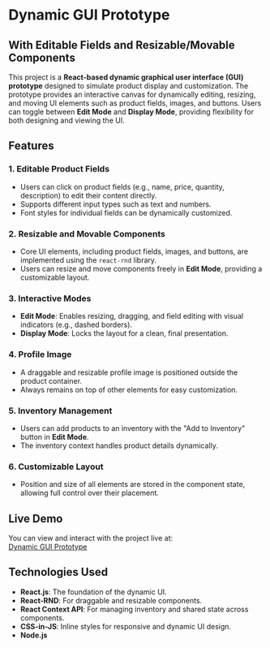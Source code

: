 # Dynamic GUI Prototype
## With Editable Fields and Resizable/Movable Components

This project is a **React-based dynamic graphical user interface (GUI) prototype** designed to simulate product display and customization. The prototype provides an interactive canvas for dynamically editing, resizing, and moving UI elements such as product fields, images, and buttons. Users can toggle between **Edit Mode** and **Display Mode**, providing flexibility for both designing and viewing the UI.

## Features

### 1. **Editable Product Fields**
- Users can click on product fields (e.g., name, price, quantity, description) to edit their content directly.
- Supports different input types such as text and numbers.
- Font styles for individual fields can be dynamically customized.

### 2. **Resizable and Movable Components**
- Core UI elements, including product fields, images, and buttons, are implemented using the `react-rnd` library.
- Users can resize and move components freely in **Edit Mode**, providing a customizable layout.

### 3. **Interactive Modes**
- **Edit Mode**: Enables resizing, dragging, and field editing with visual indicators (e.g., dashed borders).
- **Display Mode**: Locks the layout for a clean, final presentation.

### 4. **Profile Image**
- A draggable and resizable profile image is positioned outside the product container.
- Always remains on top of other elements for easy customization.

### 5. **Inventory Management**
- Users can add products to an inventory with the "Add to Inventory" button in **Edit Mode**.
- The inventory context handles product details dynamically.

### 6. **Customizable Layout**
- Position and size of all elements are stored in the component state, allowing full control over their placement.

## Live Demo
You can view and interact with the project live at:  
[Dynamic GUI Prototype](https://konevski-projectsubmission.netlify.app/)

## Technologies Used
- **React.js**: The foundation of the dynamic UI.
- **React-RND**: For draggable and resizable components.
- **React Context API**: For managing inventory and shared state across components.
- **CSS-in-JS**: Inline styles for responsive and dynamic UI design.
- **Node.js**

